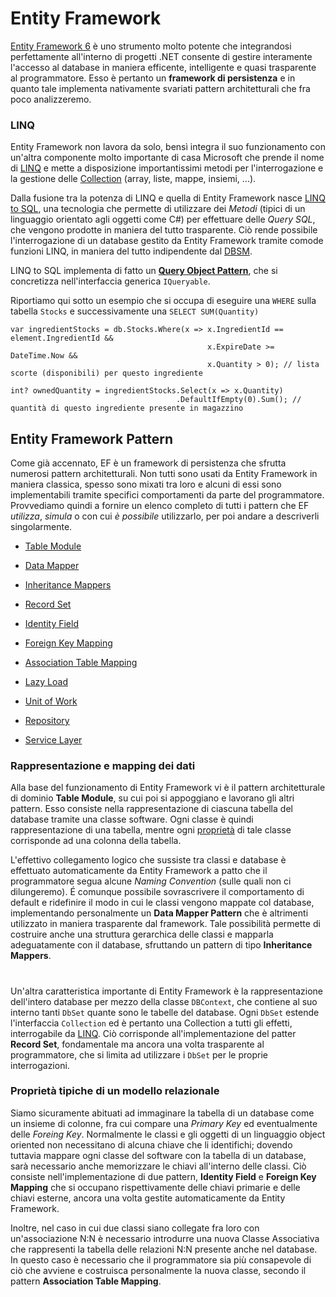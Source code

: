 # Entity Framework

[Entity Framework 6](https://docs.microsoft.com/en-us/ef/ef6/) è uno strumento molto potente che integrandosi perfettamente all'interno di progetti .NET consente di gestire interamente l'accesso al database in maniera efficente, intelligente e quasi trasparente al programmatore. Esso è pertanto un **framework di persistenza** e in quanto tale implementa nativamente svariati pattern architetturali che fra poco analizzeremo.

### LINQ

Entity Framework non lavora da solo, bensì integra il suo funzionamento con un'altra componente molto importante di casa Microsoft che prende il nome di [LINQ](https://docs.microsoft.com/it-it/dotnet/csharp/programming-guide/concepts/linq/) e mette a disposizione importantissimi metodi per l'interrogazione e la gestione delle [Collection](https://docs.microsoft.com/it-it/dotnet/csharp/programming-guide/concepts/collections) (array, liste, mappe, insiemi, ...).

Dalla fusione tra la potenza di LINQ e quella di Entity Framework nasce [LINQ to SQL](https://docs.microsoft.com/it-it/dotnet/framework/data/adonet/sql/linq/), una tecnologia che permette di utilizzare dei _Metodi_ (tipici di un linguaggio orientato agli oggetti come C#) per effettuare delle _Query SQL_, che vengono prodotte in maniera del tutto trasparente. Ciò rende possibile l'interrogazione di un database gestito da Entity Framework tramite comode funzioni LINQ, in maniera del tutto indipendente dal [DBSM](https://it.wikipedia.org/wiki/Database_management_system).

LINQ to SQL implementa di fatto un **[Query Object Pattern](https://martinfowler.com/eaaCatalog/queryObject.html)**, che si concretizza nell'interfaccia generica `IQueryable`.

Riportiamo qui sotto un esempio che si occupa di eseguire una `WHERE` sulla tabella `Stocks` e successivamente una `SELECT SUM(Quantity)`
```
var ingredientStocks = db.Stocks.Where(x => x.IngredientId == element.IngredientId && 
                                            x.ExpireDate >= DateTime.Now &&
                                            x.Quantity > 0); // lista scorte (disponibili) per questo ingrediente

int? ownedQuantity = ingredientStocks.Select(x => x.Quantity)
                                     .DefaultIfEmpty(0).Sum(); // quantità di questo ingrediente presente in magazzino
```

## Entity Framework Pattern

Come già accennato, EF è un framework di persistenza che sfrutta numerosi pattern architetturali. Non tutti sono usati da Entity Framework in maniera classica, spesso sono mixati tra loro e alcuni di essi sono implementabili tramite specifici comportamenti da parte del programmatore. Provvediamo quindi a fornire un elenco completo di tutti i pattern che EF _utilizza_, _simula_ o con cui _è possibile_ utilizzarlo, per poi andare a descriverli singolarmente.

* [Table Module](https://martinfowler.com/eaaCatalog/tableModule.html)
* [Data Mapper](https://martinfowler.com/eaaCatalog/dataMapper.html)
* [Inheritance Mappers](https://martinfowler.com/eaaCatalog/inheritanceMappers.html)
* [Record Set](https://martinfowler.com/eaaCatalog/recordSet.html)


* [Identity Field](https://martinfowler.com/eaaCatalog/identityField.html)
* [Foreign Key Mapping](https://martinfowler.com/eaaCatalog/foreignKeyMapping.html)
* [Association Table Mapping](https://martinfowler.com/eaaCatalog/associationTableMapping.html)


* [Lazy Load](https://martinfowler.com/eaaCatalog/lazyLoad.html)
* [Unit of Work](https://martinfowler.com/eaaCatalog/unitOfWork.html)


* [Repository](https://martinfowler.com/eaaCatalog/repository.html)
* [Service Layer](https://martinfowler.com/eaaCatalog/serviceLayer.html)


### Rappresentazione e mapping dei dati

Alla base del funzionamento di Entity Framework vi è il pattern architetturale di dominio **Table Module**, su cui poi si appoggiano e lavorano gli altri pattern. Esso consiste nella rappresentazione di ciascuna tabella del database tramite una classe software. Ogni classe è quindi rappresentazione di una tabella, mentre ogni [proprietà](https://docs.microsoft.com/it-it/dotnet/csharp/programming-guide/classes-and-structs/properties) di tale classe corrisponde ad una colonna della tabella.

L'effettivo collegamento logico che sussiste tra classi e database è effettuato automaticamente da Entity Framework a patto che il programmatore segua alcune _Naming Convention_ (sulle quali non ci dilungeremo). É comunque possibile sovrascrivere il comportamento di default e ridefinire il modo in cui le classi vengono mappate col database, implementando personalmente un **Data Mapper Pattern** che è altrimenti utilizzato in maniera trasparente dal framework.
Tale possibilità permette di costruire anche una struttura gerarchica delle classi e mapparla adeguatamente con il database, sfruttando un pattern di tipo **Inheritance Mappers**.

# 

Un'altra caratteristica importante di Entity Framework è la rappresentazione dell'intero database per mezzo della classe `DBContext`, che contiene al suo interno tanti `DbSet` quante sono le tabelle del database. Ogni `DbSet` estende l'interfaccia `Collection` ed è pertanto una Collection a tutti gli effetti, interrogabile da [LINQ](#linq). Ciò corrisponde all'implementazione del patter **Record Set**, fondamentale ma ancora una volta trasparente al programmatore, che si limita ad utilizzare i `DbSet` per le proprie interrogazioni.

### Proprietà tipiche di un modello relazionale

Siamo sicuramente abituati ad immaginare la tabella di un database come un insieme di colonne, fra cui compare una _Primary Key_ ed eventualmente delle _Foreing Key_. Normalmente le classi e gli oggetti di un linguaggio object oriented non necessitano di alcuna chiave che li identifichi; dovendo tuttavia mappare ogni classe del software con la tabella di un database, sarà necessario anche memorizzare le chiavi all'interno delle classi. Ciò consiste nell'implementazione di due pattern, **Identity Field** e **Foreign Key Mapping** che si occupano rispettivamente delle chiavi primarie e delle chiavi esterne, ancora una volta gestite automaticamente da Entity Framework.

Inoltre, nel caso in cui due classi siano collegate fra loro con un'associazione N:N è necessario introdurre una nuova Classe Associativa che rappresenti la tabella delle relazioni N:N presente anche nel database. In questo caso è necessario che il programmatore sia più consapevole di ciò che avviene e costruisca personalmente la nuova classe, secondo il pattern **Association Table Mapping**.





